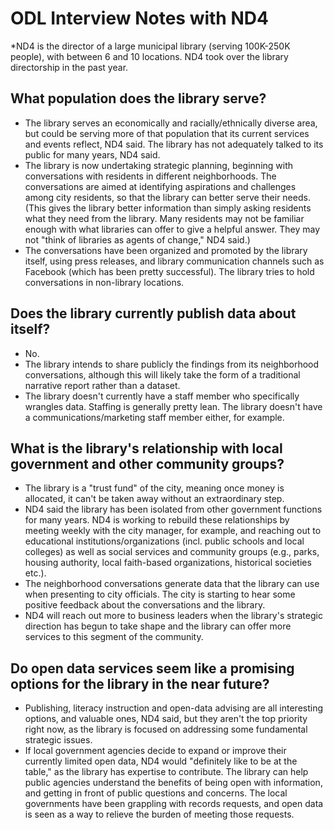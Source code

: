 # ODL Interview Notes with ND4

*ND4 is the director of a large municipal library (serving 100K-250K people), with between 6 and 10 locations. ND4 took over the library directorship in the past year. 

## What population does the library serve?
- The library serves an economically and racially/ethnically diverse area, but could be serving more of that population that its current services and events reflect, ND4 said. The library has not adequately talked to its public for many years, ND4 said. 
- The library is now undertaking strategic planning, beginning with conversations with residents in different neighborhoods. The conversations are aimed at identifying aspirations and challenges among city residents, so that the library can better serve their needs. (This gives the library better information than simply asking residents what they need from the library. Many residents may not be familiar enough with what libraries can offer to give a helpful answer. They may not "think of libraries as agents of change," ND4 said.) 
- The conversations have been organized and promoted by the library itself, using press releases, and library communication channels such as Facebook (which has been pretty successful). The library tries to hold conversations in non-library locations.  

## Does the library currently publish data about itself?
- No.
- The library intends to share publicly the findings from its neighborhood conversations, although this will likely take the form of a traditional narrative report rather than a dataset.
- The library doesn't currently have a staff member who specifically wrangles data. Staffing is generally pretty lean. The library doesn't have a communications/marketing staff member either, for example. 

## What is the library's relationship with local government and other community groups?
- The library is a "trust fund" of the city, meaning once money is allocated, it can't be taken away without an extraordinary step.  
- ND4 said the library has been isolated from other government functions for many years. ND4 is working to rebuild these relationships by meeting weekly with the city manager, for example, and reaching out to educational institutions/organizations (incl. public schools and local colleges) as well as social services and community groups (e.g., parks, housing authority, local faith-based organizations, historical societies etc.). 
- The neighborhood conversations generate data that the library can use when presenting to city officials. The city is starting to hear some positive feedback about the conversations and the library. 
- ND4 will reach out more to business leaders when the library's strategic direction has begun to take shape and the library can offer more services to this segment of the community. 

## Do open data services seem like a promising options for the library in the near future?
- Publishing, literacy instruction and open-data advising are all interesting options, and valuable ones, ND4 said, but they aren't the top priority right now, as the library is focused on addressing some fundamental strategic issues.
- If local government agencies decide to expand or improve their currently limited open data, ND4 would "definitely like to be at the table," as the library has expertise to contribute. The library can help public agencies understand the benefits of being open with information, and getting in front of public questions and concerns. The local governments have been grappling with records requests, and open data is seen as a way to relieve the burden of meeting those requests. 

